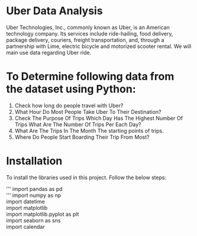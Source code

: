 # Uber Data Analysis
Uber Technologies, Inc., commonly known as Uber, is an American technology company. Its services include ride-hailing, food delivery, package delivery, couriers, freight transportation, and, through a partnership with Lime, electric bicycle and motorized scooter rental. We will main use data regarding Uber ride.

# To Determine following data from the dataset using Python:
1. Check how long do people travel with Uber?
2. What Hour Do Most People Take Uber To Their Destination?
3. Check The Purpose Of Trips Which Day Has The Highest Number Of Trips What Are The Number Of         Trips Per Each Day?
4. What Are The Trips In The Month The starting points of trips.
5. Where Do People Start Boarding Their Trip From Most?

# Installation
To install the libraries used in this project. Follow the below steps:    

  ''' import pandas as pd  
 '''  import numpy as np   
   import datetime  
   import matplotlib  
   import matplotlib.pyplot as plt  
   import seaborn as sns  
   import calendar 
   

